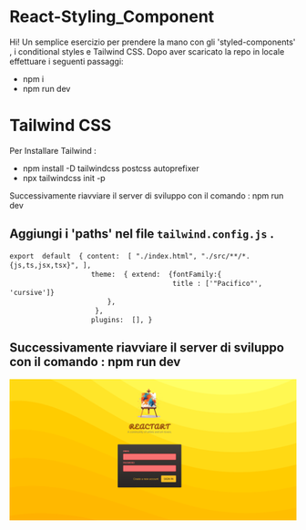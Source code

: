 # React-Styling_Component

Hi! Un semplice esercizio per prendere la mano con gli 'styled-components' , i conditional styles e Tailwind CSS.
Dopo aver scaricato la repo in locale effettuare i seguenti passaggi:

 - npm i
 - npm run dev
 
 
# Tailwind CSS

Per Installare Tailwind :

 - npm install -D tailwindcss postcss autoprefixer
 - npx tailwindcss init -p
 
Successivamente riavviare il server di sviluppo con il comando : npm run dev

##  Aggiungi i 'paths' nel file `tailwind.config.js` .

    export  default  { content:  [ "./index.html", "./src/**/*.{js,ts,jsx,tsx}", ], 
					    theme:  { extend:  {fontFamily:{
											title : ['"Pacifico"', 'cursive']}
							},
						 }, 
					    plugins:  [], }


## Successivamente riavviare il server di sviluppo con il comando : npm run dev

<img src="./preview/Screenshot 2024-10-10 185934.png">
